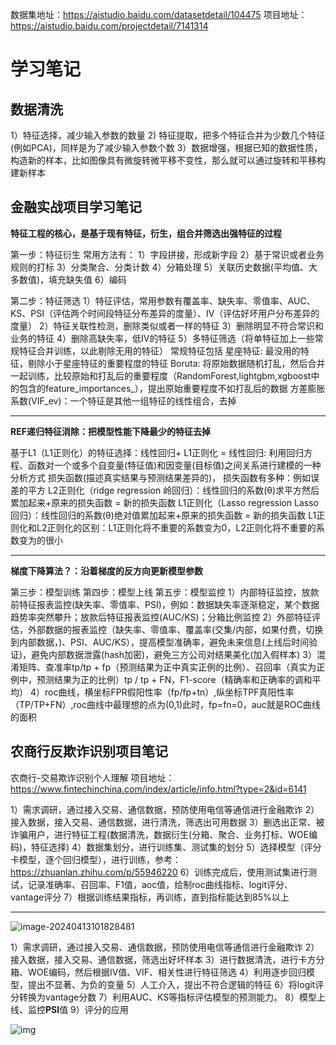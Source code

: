 数据集地址：https://aistudio.baidu.com/datasetdetail/104475
项目地址：https://aistudio.baidu.com/projectdetail/7141314

# 学习笔记

## 数据清洗
1）特征选择，减少输入参数的数量
2) 特征提取，把多个特征合并为少数几个特征(例如PCA)，同样是为了减少输入参数个数
3）数据增强，根据已知的数据性质，构造新的样本，比如图像具有微旋转微平移不变性，那么就可以通过旋转和平移构建新样本

## 金融实战项目学习笔记

**特征工程的核心，是基于现有特征，衍生，组合并筛选出强特征的过程**

第一步：特征衍生
常用方法有：
1）字段拼接，形成新字段
2）基于常识或者业务规则的打标
3）分类聚合、分类计数
4）分箱处理
5）关联历史数据(平均值、大多数值)，填充缺失值
6）编码

第二步：特征筛选
1）特征评估，常用参数有覆盖率、缺失率、零值率、AUC、KS、PSI（评估两个时间段特征分布差异的度量）、IV（评估好坏用户分布差异的度量）
2）特征关联性检测，删除类似或者一样的特征
3）删除明显不符合常识和业务的特征
4）删除高缺失率，低IV的特征
5）多特征筛选（将单特征加上一些常规特征合并训练，以此剔除无用的特征）
常规特征包括
星座特征: 最没用的特征，剔除小于星座特征的重要程度的特征
Boruta: 将原始数据随机打乱，然后合并一起训练，比较原始和打乱后的重要程度（RandomForest,lightgbm,xgboost中的包含的feature_importances_），提出原始重要程度不如打乱后的数据
方差膨胀系数(VIF_ev)：一个特征是其他一组特征的线性组合，去掉

****

**REF递归特征消除：把模型性能下降最少的特征去掉**

基于L1（L1正则化）的特征选择：线性回归+ L1正则化 = 
线性回归: 利用回归方程、函数对一个或多个自变量(特征值)和因变量(目标值)之间关系进行建模的一种分析方式
损失函数(描述真实结果与预测结果差异的)， 损失函数有多种：例如误差的平方
L2正则化（ridge regression 岭回归）：线性回归的系数(θ)求平方然后累加起来+原来的损失函数 = 新的损失函数
L1正则化（Lasso regression Lasso回归）：线性回归的系数(θ)绝对值累加起来+原来的损失函数 = 新的损失函数
L1正则化和L2正则化的区别：L1正则化将不重要的系数变为0，L2正则化将不重要的系数变为的很小

****

**梯度下降算法？：沿着梯度的反方向更新模型参数**

第三步：模型训练
第四步：模型上线
第五步：模型监控
1）内部特征监控，放款前特征报表监控(缺失率、零值率、PSI)，例如：数据缺失率逐渐稳定，某个数据趋势率突然攀升；放款后特征报表监控(AUC/KS)；分箱比例监控
2）外部特征评估，外部数据的报表监控（缺失率、零值率、覆盖率(交集/内部，如果付费，切换到内部数据，)、PSI、AUC/KS），提高模型准确率，避免未来信息(上线后时间验证)，避免内部数据泄露(hash加密)，避免三方公司对结果美化(加入假样本)
3）混淆矩阵、查准率tp/tp + fp（预测结果为正中真实正例的比例）、召回率（真实为正例中，预测结果为正的比例）tp / tp + FN，F1-score（精确率和正确率的调和平均）
4）roc曲线，横坐标FPR假阳性率（fp/fp+tn）,纵坐标TPF真阳性率（TP/TP+FN）,roc曲线中最理想的点为(0,1)此时，fp=fn=0，auc就是ROC曲线的面积

## 农商行反欺诈识别项目笔记

农商行-交易欺诈识别个人理解
项目地址：https://www.fintechinchina.com/index/article/info.html?type=2&id=6141

1）需求调研，通过接入交易、通信数据，预防使用电信等通信进行金融欺诈
2）接入数据，接入交易、通信数据，进行清洗，筛选出可用数据
3）删选出正常、被诈骗用户，进行特征工程(数据清洗，数据衍生(分箱、聚合、业务打标、WOE编码)，特征选择)
4）数据集划分，进行训练集、测试集的划分
5）选择模型（评分卡模型，逐个回归模型），进行训练，参考：https://zhuanlan.zhihu.com/p/55946220
6）训练完成后，使用测试集进行测试，记录准确率、召回率、F1值，aoc值，绘制roc曲线指标、logit评分、vantage评分
7）根据训练结果指标，再训练，直到指标能达到85%以上

---

![image-20240413101828481](https://gitee.com/fubob/note-pic/raw/master/image/image-20240413101828481.png)

1）需求调研，通过接入交易、通信数据，预防使用电信等通信进行金融欺诈
2）接入数据，接入交易、通信数据，筛选出好坏样本
3）进行数据清洗，进行卡方分箱、WOE编码，然后根据IV值、VIF、相关性进行特征筛选
4）利用逐步回归模型，提出不显著、为负的变量
5）人工介入，提出不符合逻辑的特征
6）将logit评分转换为vantage分数
7）利用AUC、KS等指标评估模型的预测能力。
8）模型上线、监控**PSI**值
9）评分的应用

![img](https://gitee.com/fubob/note-pic/raw/master/image/v2-946401337ece4aac1a1a084e2054e00e_720w.webp)